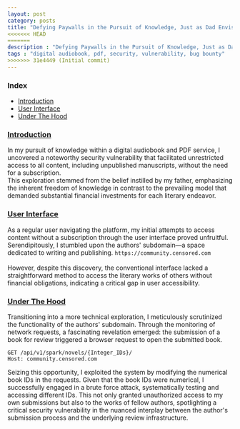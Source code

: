 ```yaml
---
layout: post
category: posts
title: "Defying Paywalls in the Pursuit of Knowledge, Just as Dad Envisioned"
<<<<<<< HEAD
=======
description : "Defying Paywalls in the Pursuit of Knowledge, Just as Dad Envisioned, is a tale about how I managed to find a vulnerability in a digital audiobook and PDF service"
tags : "digital audiobook, pdf, security, vulnerability, bug bounty"
>>>>>>> 31e4449 (Initial commit)
---
```

### Index
- [Introduction](#introduction)
- [User Interface](#user-interface)
- [Under The Hood](#under-the-hood)

### [Introduction](#introduction)

In my pursuit of knowledge within a digital audiobook and PDF service, I uncovered a noteworthy security vulnerability that facilitated unrestricted access to all content, including unpublished manuscripts, without the need for a subscription. <br/>
This exploration stemmed from the belief instilled by my father, emphasizing the inherent freedom of knowledge in contrast to the prevailing model that demanded substantial financial investments for each literary endeavor. 

### [User Interface](#user-interface)
As a regular user navigating the platform, my initial attempts to access content without a subscription through the user interface proved unfruitful.<br/>
Serendipitously, I stumbled upon the authors' subdomain—a space dedicated to writing and publishing. `https://community.censored.com`<br/><br/>
However, despite this discovery, the conventional interface lacked a straightforward method to access the literary works of others without financial obligations, indicating a critical gap in user accessibility.

### [Under The Hood](#under-the-hood)
Transitioning into a more technical exploration, I meticulously scrutinized the functionality of the authors' subdomain. Through the monitoring of network requests, a fascinating revelation emerged: the submission of a book for review triggered a browser request to open the submitted book.<br/>
```
GET /api/v1/spark/novels/{Integer_IDs}/
Host: community.censored.com
```
Seizing this opportunity, I exploited the system by modifying the numerical book IDs in the requests. Given that the book IDs were numerical, I successfully engaged in a brute force attack, systematically testing and accessing different IDs. This not only granted unauthorized access to my own submissions but also to the works of fellow authors, spotlighting a critical security vulnerability in the nuanced interplay between the author's submission process and the underlying review infrastructure.